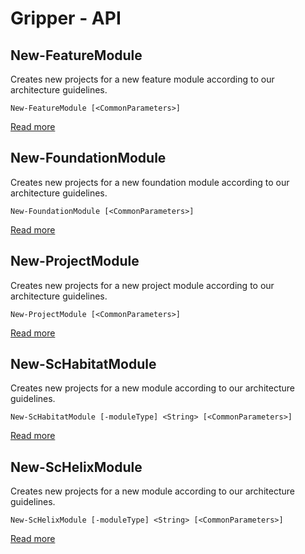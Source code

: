 # Gripper - API

##  New-FeatureModule
Creates new projects for a new feature module according to our architecture guidelines.    
    
    New-FeatureModule [<CommonParameters>]


 [Read more](New-FeatureModule.md)
##  New-FoundationModule
Creates new projects for a new foundation module according to our architecture guidelines.    
    
    New-FoundationModule [<CommonParameters>]


 [Read more](New-FoundationModule.md)
##  New-ProjectModule
Creates new projects for a new project module according to our architecture guidelines.    
    
    New-ProjectModule [<CommonParameters>]


 [Read more](New-ProjectModule.md)
##  New-ScHabitatModule
Creates new projects for a new module according to our architecture guidelines.    
    
    New-ScHabitatModule [-moduleType] <String> [<CommonParameters>]


 [Read more](New-ScHabitatModule.md)
##  New-ScHelixModule
Creates new projects for a new module according to our architecture guidelines.    
    
    New-ScHelixModule [-moduleType] <String> [<CommonParameters>]


 [Read more](New-ScHelixModule.md)

